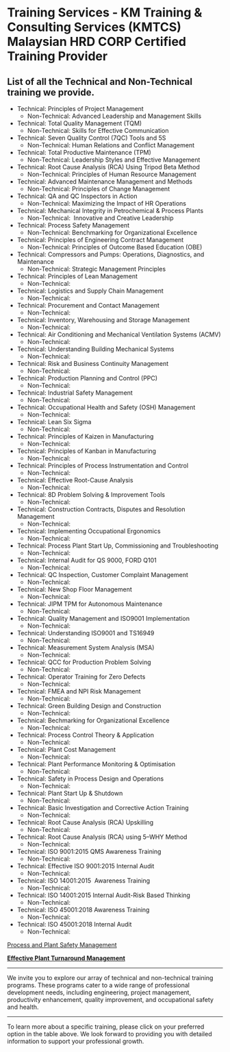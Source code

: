 # Training Services - KM Training & Consulting Services (KMTCS) Malaysian HRD CORP Certified Training Provider
List of all the Technical and Non-Technical training we provide.
----------------------------------------------------------------



* Technical: Principles of Project Management 
  * Non-Technical: Advanced Leadership and Management Skills 
* Technical: Total Quality Management (TQM) 
  * Non-Technical: Skills for Effective Communication 
* Technical: Seven Quality Control (7QC) Tools and 5S 
  * Non-Technical: Human Relations and Conflict Management 
* Technical: Total Productive Maintenance (TPM) 
  * Non-Technical: Leadership Styles and Effective Management 
* Technical: Root Cause Analysis (RCA) Using Tripod Beta Method  
  * Non-Technical: Principles of Human Resource Management 
* Technical: Advanced Maintenance Management and Methods 
  * Non-Technical: Principles of Change Management 
* Technical: QA and QC Inspectors in Action 
  * Non-Technical: Maximizing the Impact of HR Operations 
* Technical: Mechanical Integrity in Petrochemical & Process Plants 
  * Non-Technical:  Innovative and Creative Leadership 
* Technical: Process Safety Management 
  * Non-Technical: Benchmarking for Organizational Excellence 
* Technical: Principles of Engineering Contract Management 
  * Non-Technical: Principles of Outcome Based Education (OBE) 
* Technical: Compressors and Pumps: Operations, Diagnostics, and Maintenance 
  * Non-Technical: Strategic Management Principles 
* Technical: Principles of Lean Management 
  * Non-Technical: 
* Technical: Logistics and Supply Chain Management 
  * Non-Technical: 
* Technical: Procurement and Contact Management 
  * Non-Technical: 
* Technical: Inventory, Warehousing and Storage Management 
  * Non-Technical: 
* Technical: Air Conditioning and Mechanical Ventilation Systems (ACMV) 
  * Non-Technical: 
* Technical: Understanding Building Mechanical Systems 
  * Non-Technical: 
* Technical: Risk and Business Continuity Management 
  * Non-Technical: 
* Technical: Production Planning and Control (PPC) 
  * Non-Technical: 
* Technical: Industrial Safety Management 
  * Non-Technical: 
* Technical: Occupational Health and Safety (OSH) Management 
  * Non-Technical: 
* Technical: Lean Six Sigma 
  * Non-Technical: 
* Technical: Principles of Kaizen in Manufacturing 
  * Non-Technical: 
* Technical: Principles of Kanban in Manufacturing 
  * Non-Technical: 
* Technical: Principles of Process Instrumentation and Control 
  * Non-Technical: 
* Technical: Effective Root-Cause Analysis 
  * Non-Technical: 
* Technical: 8D Problem Solving & Improvement Tools 
  * Non-Technical: 
* Technical: Construction Contracts, Disputes and Resolution Management 
  * Non-Technical: 
* Technical: Implementing Occupational Ergonomics 
  * Non-Technical: 
* Technical: Process Plant Start Up, Commissioning and Troubleshooting
  * Non-Technical: 
* Technical: Internal Audit for QS 9000, FORD Q101
  * Non-Technical: 
* Technical: QC Inspection, Customer Complaint Management
  * Non-Technical: 
* Technical: New Shop Floor Management  
  * Non-Technical: 
* Technical: JIPM TPM for Autonomous Maintenance
  * Non-Technical: 
* Technical: Quality Management and ISO9001 Implementation
  * Non-Technical: 
* Technical: Understanding ISO9001 and TS16949
  * Non-Technical: 
* Technical: Measurement System Analysis (MSA)
  * Non-Technical: 
* Technical: QCC for Production Problem Solving
  * Non-Technical: 
* Technical: Operator Training for Zero Defects
  * Non-Technical: 
* Technical: FMEA and NPI Risk Management
  * Non-Technical: 
* Technical: Green Building Design and Construction 
  * Non-Technical: 
* Technical: Bechmarking for Organizational Excellence
  * Non-Technical: 
* Technical: Process Control Theory & Application
  * Non-Technical: 
* Technical: Plant Cost Management
  * Non-Technical: 
* Technical: Plant Performance Monitoring & Optimisation
  * Non-Technical: 
* Technical: Safety in Process Design and Operations
  * Non-Technical: 
* Technical: Plant Start Up & Shutdown
  * Non-Technical: 
* Technical: Basic Investigation and Corrective Action Training
  * Non-Technical: 
* Technical: Root Cause Analysis (RCA) Upskilling
  * Non-Technical: 
* Technical: Root Cause Analysis (RCA) using 5–WHY Method
  * Non-Technical: 
* Technical: ISO 9001:2015 QMS Awareness Training
  * Non-Technical: 
* Technical: Effective ISO 9001:2015 Internal Audit
  * Non-Technical: 
* Technical: ISO 14001:2015  Awareness Training
  * Non-Technical: 
* Technical: ISO 14001:2015 Internal Audit-Risk Based Thinking
  * Non-Technical: 
* Technical: ISO 45001:2018 Awareness Training 
  * Non-Technical: 
* Technical: ISO 45001:2018 Internal Audit
  * Non-Technical: 


[Process and Plant Safety Management](https://www.kmtcs.com.my/index.php/process-and-plant-safety-management-2/)

**[Effective Plant Turnaround Management](https://www.kmtcs.com.my/index.php/effective-plant-turnaround-management/)**

* * *

We invite you to explore our array of technical and non-technical training programs. These programs cater to a wide range of professional development needs, including engineering, project management, productivity enhancement, quality improvement, and occupational safety and health.

* * *

To learn more about a specific training, please click on your preferred option in the table above. We look forward to providing you with detailed information to support your professional growth.